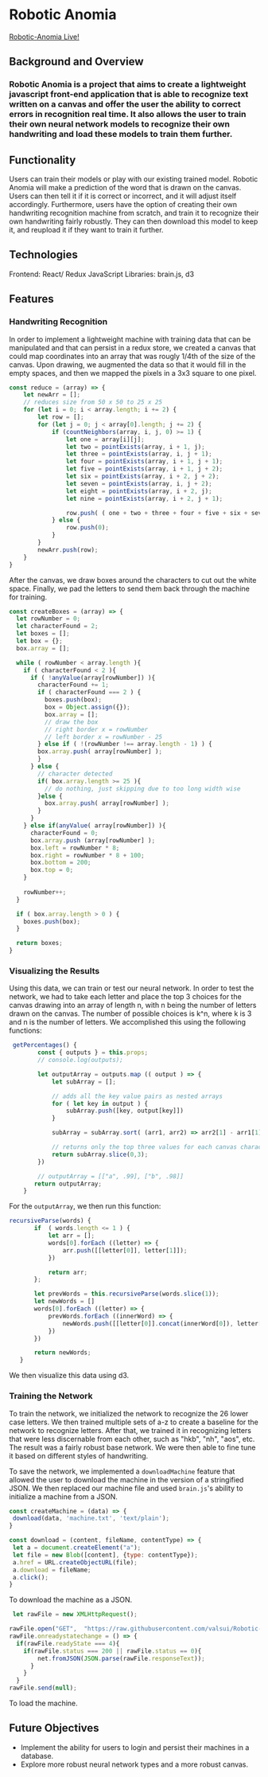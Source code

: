 # Robotic Anomia

[Robotic-Anomia Live!](https://valsui.github.io/Robotic-Anomia)

## Background and Overview

### Robotic Anomia is a project that aims to create a lightweight javascript front-end application that is able to recognize text written on a canvas and offer the user the ability to correct errors in recognition real time.  It also allows the user to train their own neural network models to recognize their own handwriting and load these models to train them further.

## Functionality
Users can train their models or play with our existing trained model.  Robotic Anomia will make a prediction of the word that is drawn on the canvas.  Users can then tell it if it is correct or incorrect, and it will adjust itself accordingly.  Furthermore, users have the option of creating their own handwriting recognition machine from scratch, and train it to recognize their own handwriting fairly robustly.  They can then download this model to keep it, and reupload it if they want to train it further.

## Technologies
Frontend: React/ Redux JavaScript 
Libraries: brain.js, d3

## Features

### Handwriting Recognition

In order to implement a lightweight machine with training data that can be manipulated and that can persist in a redux store, we created a canvas that could map coordinates into an array that was rougly 1/4th of the size of the canvas.  Upon drawing, we augmented the data so that it would fill in the empty spaces, and then we mapped the pixels in a 3x3 square to one pixel.  

```javascript
const reduce = (array) => {
    let newArr = [];
    // reduces size from 50 x 50 to 25 x 25
    for (let i = 0; i < array.length; i += 2) {
        let row = [];
        for (let j = 0; j < array[0].length; j += 2) {
            if (countNeighbors(array, i, j, 0) >= 1) {
                let one = array[i][j];
                let two = pointExists(array, i + 1, j);
                let three = pointExists(array, i, j + 1);
                let four = pointExists(array, i + 1, j + 1);
                let five = pointExists(array, i + 1, j + 2);
                let six = pointExists(array, i + 2, j + 2);
                let seven = pointExists(array, i, j + 2);
                let eight = pointExists(array, i + 2, j);
                let nine = pointExists(array, i + 2, j + 1);

                row.push( ( one + two + three + four + five + six + seven + eight + nine ) / 9);
            } else {
                row.push(0);
            }
        }
        newArr.push(row);
    }
}
```

After the canvas, we draw boxes around the characters to cut out the white space.  Finally, we pad the letters to send them back through the machine for training.

```javascript
const createBoxes = (array) => {
  let rowNumber = 0;
  let characterFound = 2;
  let boxes = [];
  let box = {};
  box.array = [];

  while ( rowNumber < array.length ){
    if ( characterFound < 2 ){
      if ( !anyValue(array[rowNumber]) ){
        characterFound += 1;
        if ( characterFound === 2 ) {
          boxes.push(box);
          box = Object.assign({});
          box.array = [];
          // draw the box
          // right border x = rowNumber
          // left border x = rowNumber - 25
        } else if ( !(rowNumber !== array.length - 1) ) {
        box.array.push( array[rowNumber] );
        }
      } else {
        // character detected
        if( box.array.length >= 25 ){
          // do nothing, just skipping due to too long width wise
        }else {
          box.array.push( array[rowNumber] );
        }
      }
    } else if(anyValue( array[rowNumber]) ){
      characterFound = 0;
      box.array.push (array[rowNumber] );
      box.left = rowNumber * 8;
      box.right = rowNumber * 8 + 100;
      box.bottom = 200;
      box.top = 0;
    }
    
    rowNumber++;
  }

  if ( box.array.length > 0 ) {
    boxes.push(box);
  }

  return boxes;
}
```


### Visualizing the Results

Using this data, we can train or test our neural network.  In order to test the network, we had to take each letter and place the top 3 choices for the canvas drawing into an array of length n, with n being the number of letters drawn on the canvas.  The number of possible choices is k^n, where k is 3 and n is the number of letters.  We accomplished this using the following functions:

```javascript
 getPercentages() {
        const { outputs } = this.props;
        // console.log(outputs);

        let outputArray = outputs.map (( output ) => {
            let subArray = [];

            // adds all the key value pairs as nested arrays
            for ( let key in output ) {
                subArray.push([key, output[key]])
            }

            subArray = subArray.sort( (arr1, arr2) => arr2[1] - arr1[1] );

            // returns only the top three values for each canvas character
            return subArray.slice(0,3);
        })

        // outputArray = [["a", .99], ["b", .98]]
       return outputArray;
    }
```

 For the `outputArray`, we then run this function: 

 ```javascript
 recursiveParse(words) {
        if  ( words.length <= 1 ) {
            let arr = [];
            words[0].forEach ((letter) => {
                arr.push([[letter[0]], letter[1]]);
            })

            return arr;
        };

        let prevWords = this.recursiveParse(words.slice(1));
        let newWords = []
        words[0].forEach ((letter) => {
            prevWords.forEach ((innerWord) => {
                newWords.push([[letter[0]].concat(innerWord[0]), letter[1] + innerWord[1]]);
            })
        })

        return newWords;
    }
 ```

 We then visualize this data using d3.


 ### Training the Network

 To train the network, we initialized the network to recognize the 26 lower case letters.  We then trained multiple sets of a-z to create a baseline for the network to recognize letters.  After that, we trained it in recognizing letters that were less discernable from each other, such as "hkb", "nh", "aos", etc.  The result was a fairly robust base network.  We were then able to fine tune it based on different styles of handwriting.

 To save the network, we implemented a `downloadMachine` feature that allowed the user to download the machine in the version of a stringified JSON.  We then replaced our machine file and used `brain.js`'s ability to initialize a machine from a JSON.

 ```javascript
 const createMachine = (data) => {
  download(data, 'machine.txt', 'text/plain');
}

const download = (content, fileName, contentType) => {
  let a = document.createElement("a");
  let file = new Blob([content], {type: contentType});
  a.href = URL.createObjectURL(file);
  a.download = fileName;
  a.click();
}
 ```

 To download the machine as a JSON.

```javascript
 let rawFile = new XMLHttpRequest();

rawFile.open("GET",  "https://raw.githubusercontent.com/valsui/Robotic-Anomia/master/public/machine.txt", true);
rawFile.onreadystatechange = () => {
  if(rawFile.readyState === 4){
    if(rawFile.status === 200 || rawFile.status == 0){
        net.fromJSON(JSON.parse(rawFile.responseText));
      }
    }
  }
rawFile.send(null);
```

To load the machine.


## Future Objectives

* Implement the ability for users to login and persist their machines in a database.
* Explore more robust neural network types and a more robust canvas.
